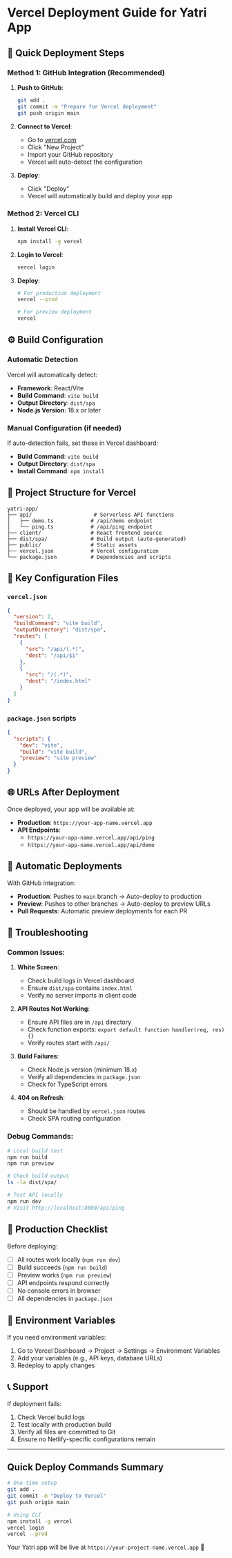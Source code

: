 # Vercel Deployment Guide for Yatri App

## 🚀 Quick Deployment Steps

### Method 1: GitHub Integration (Recommended)

1. **Push to GitHub**:

   ```bash
   git add .
   git commit -m "Prepare for Vercel deployment"
   git push origin main
   ```

2. **Connect to Vercel**:

   - Go to [vercel.com](https://vercel.com)
   - Click "New Project"
   - Import your GitHub repository
   - Vercel will auto-detect the configuration

3. **Deploy**:
   - Click "Deploy"
   - Vercel will automatically build and deploy your app

### Method 2: Vercel CLI

1. **Install Vercel CLI**:

   ```bash
   npm install -g vercel
   ```

2. **Login to Vercel**:

   ```bash
   vercel login
   ```

3. **Deploy**:

   ```bash
   # For production deployment
   vercel --prod

   # For preview deployment
   vercel
   ```

## ⚙️ Build Configuration

### Automatic Detection

Vercel will automatically detect:

- **Framework**: React/Vite
- **Build Command**: `vite build`
- **Output Directory**: `dist/spa`
- **Node.js Version**: 18.x or later

### Manual Configuration (if needed)

If auto-detection fails, set these in Vercel dashboard:

- **Build Command**: `vite build`
- **Output Directory**: `dist/spa`
- **Install Command**: `npm install`

## 📁 Project Structure for Vercel

```
yatri-app/
├── api/                    # Serverless API functions
│   ├── demo.ts            # /api/demo endpoint
│   └── ping.ts            # /api/ping endpoint
├── client/                # React frontend source
├── dist/spa/              # Build output (auto-generated)
├── public/                # Static assets
├── vercel.json            # Vercel configuration
└── package.json           # Dependencies and scripts
```

## 🔧 Key Configuration Files

### `vercel.json`

```json
{
  "version": 2,
  "buildCommand": "vite build",
  "outputDirectory": "dist/spa",
  "routes": [
    {
      "src": "/api/(.*)",
      "dest": "/api/$1"
    },
    {
      "src": "/(.*)",
      "dest": "/index.html"
    }
  ]
}
```

### `package.json` scripts

```json
{
  "scripts": {
    "dev": "vite",
    "build": "vite build",
    "preview": "vite preview"
  }
}
```

## 🌐 URLs After Deployment

Once deployed, your app will be available at:

- **Production**: `https://your-app-name.vercel.app`
- **API Endpoints**:
  - `https://your-app-name.vercel.app/api/ping`
  - `https://your-app-name.vercel.app/api/demo`

## 🔄 Automatic Deployments

With GitHub integration:

- **Production**: Pushes to `main` branch → Auto-deploy to production
- **Preview**: Pushes to other branches → Auto-deploy to preview URLs
- **Pull Requests**: Automatic preview deployments for each PR

## 🐛 Troubleshooting

### Common Issues:

1. **White Screen**:

   - Check build logs in Vercel dashboard
   - Ensure `dist/spa` contains `index.html`
   - Verify no server imports in client code

2. **API Routes Not Working**:

   - Ensure API files are in `/api` directory
   - Check function exports: `export default function handler(req, res) {}`
   - Verify routes start with `/api/`

3. **Build Failures**:

   - Check Node.js version (minimum 18.x)
   - Verify all dependencies in `package.json`
   - Check for TypeScript errors

4. **404 on Refresh**:
   - Should be handled by `vercel.json` routes
   - Check SPA routing configuration

### Debug Commands:

```bash
# Local build test
npm run build
npm run preview

# Check build output
ls -la dist/spa/

# Test API locally
npm run dev
# Visit http://localhost:8080/api/ping
```

## 🎯 Production Checklist

Before deploying:

- [ ] All routes work locally (`npm run dev`)
- [ ] Build succeeds (`npm run build`)
- [ ] Preview works (`npm run preview`)
- [ ] API endpoints respond correctly
- [ ] No console errors in browser
- [ ] All dependencies in `package.json`

## 🔧 Environment Variables

If you need environment variables:

1. Go to Vercel Dashboard → Project → Settings → Environment Variables
2. Add your variables (e.g., API keys, database URLs)
3. Redeploy to apply changes

## 📞 Support

If deployment fails:

1. Check Vercel build logs
2. Test locally with production build
3. Verify all files are committed to Git
4. Ensure no Netlify-specific configurations remain

---

## Quick Deploy Commands Summary

```bash
# One-time setup
git add .
git commit -m "Deploy to Vercel"
git push origin main

# Using CLI
npm install -g vercel
vercel login
vercel --prod
```

Your Yatri app will be live at `https://your-project-name.vercel.app` 🚀
